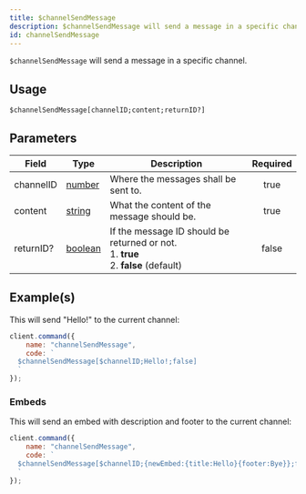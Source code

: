 ```yaml
---
title: $channelSendMessage
description: $channelSendMessage will send a message in a specific channel.
id: channelSendMessage
---
```


`$channelSendMessage` will send a message in a specific channel.

## Usage

```aoi
$channelSendMessage[channelID;content;returnID?]
```

## Parameters

| Field     | Type                                                                                                | Description                                                                                   | Required |
| --------- | --------------------------------------------------------------------------------------------------- | --------------------------------------------------------------------------------------------- | :------: |
| channelID | [number](https://developer.mozilla.org/en-US/docs/Web/JavaScript/Reference/Global_Objects/Number)   | Where the messages shall be sent to.                                                          |   true   |
| content   | [string](https://developer.mozilla.org/en-US/docs/Web/JavaScript/Reference/Global_Objects/String)   | What the content of the message should be.                                                    |   true   |
| returnID? | [boolean](https://developer.mozilla.org/en-US/docs/Web/JavaScript/Reference/Global_Objects/Boolean) | If the message ID should be returned or not. <br /> 1. **true** <br /> 2. **false** (default) |  false   |

## Example(s)

This will send "Hello!" to the current channel:

```javascript
client.command({
    name: "channelSendMessage",
    code: `
  $channelSendMessage[$channelID;Hello!;false]
  `
});
```

### Embeds

This will send an embed with description and footer to the current channel:

```javascript
client.command({
    name: "channelSendMessage",
    code: `
  $channelSendMessage[$channelID;{newEmbed:{title:Hello}{footer:Bye}};false]
  `
});
```
